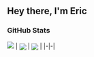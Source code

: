 Hey there, I'm Eric
---
### GitHub Stats

![](https://komarev.com/ghpvc/?username=RinCiel&style=flat-square)
| <img align="center" src="https://github-readme-stats.vercel.app/api/?username=RinCiel&show_icons=true&theme=github_dark&count_private=true" /> | <img align="center" src="https://github-readme-stats.vercel.app/api/top-langs/?username=RinCiel&theme=github_dark&layout=compact" /> |
|-|-|
